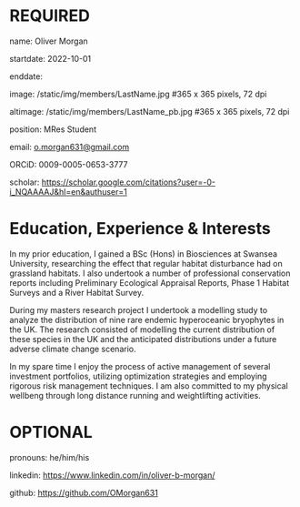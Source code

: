 # REQUIRED
name: Oliver Morgan

startdate: 2022-10-01

enddate:

image: /static/img/members/LastName.jpg #365 x 365 pixels, 72 dpi

altimage: /static/img/members/LastName_pb.jpg #365 x 365 pixels, 72 dpi

position: MRes Student

email: o.morgan631@gmail.com

ORCiD: 0009-0005-0653-3777

scholar: https://scholar.google.com/citations?user=-0-i_NQAAAAJ&hl=en&authuser=1

# Education, Experience & Interests

In my prior education, I gained a BSc (Hons) in Biosciences at Swansea University, researching the effect that regular habitat disturbance had on grassland habitats. I also undertook a number of professional conservation reports including Preliminary Ecological Appraisal Reports, Phase 1 Habitat Surveys and a River Habitat Survey. 


During my masters research project I undertook a modelling study to analyze the distribution of nine rare endemic hyperoceanic bryophytes in the UK. The research consisted of modelling the current distribution of these species in the UK and the anticipated distributions under a future adverse climate change scenario.  


In my spare time I enjoy the process of active management of several investment portfolios, utilizing optimization strategies and employing rigorous risk management techniques. I am also committed to my physical wellbeng through long distance running and weightlifting activities. 

# OPTIONAL
pronouns: he/him/his

linkedin: https://www.linkedin.com/in/oliver-b-morgan/

github: https://github.com/OMorgan631 
